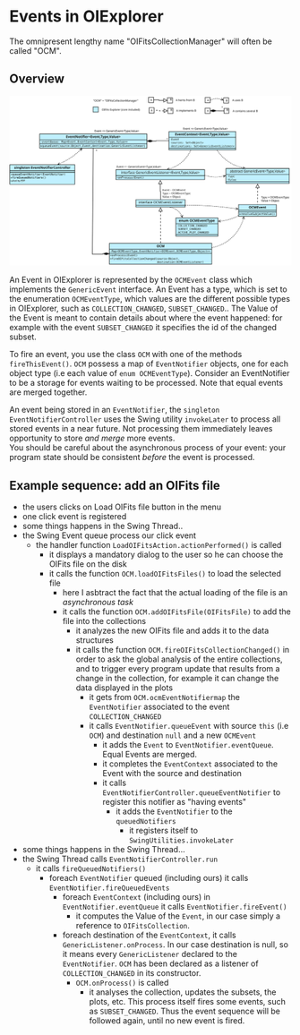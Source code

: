 # Events in OIExplorer

The omnipresent lengthy name "OIFitsCollectionManager" will often be called "OCM".

## Overview

![process of an event in OIExplorer](svg/events.svg)

An Event in OIExplorer is represented by the `OCMEvent` class which implements the `GenericEvent` interface. An Event has a type, which is set to the enumeration `OCMEventType`, which values are the different possible types in OIExplorer, such as `COLLECTION_CHANGED`, `SUBSET_CHANGED`.. The Value of the Event is meant to contain details about where the event happened: for example with the event `SUBSET_CHANGED` it specifies the id of the changed subset. 

To fire an event, you use the class `OCM` with one of the methods `fireThisEvent()`. `OCM` possess a map of `EventNotifier` objects, one for each object type (i.e each value of `enum OCMEventType`). Consider an EventNotifier to be a storage for events waiting to be processed. Note that equal events are merged together. 

An event being stored in an `EventNotifier`, the `singleton EventNotifierController` uses the Swing utility `invokeLater` to process all stored events in a near future. Not processing them immediately leaves opportunity to store *and merge* more events.\
You should be careful about the asynchronous process of your event: your program state should be consistent *before* the event is processed. 

## Example sequence: add an OIFits file

- the users clicks on Load OIFits file button in the menu
- one click event is registered
- some things happens in the Swing Thread.. 
- the Swing Event queue process our click event
  - the handler function `LoadOIFitsAction.actionPerformed()` is called
    - it displays a mandatory dialog to the user so he can choose the OIFits file on the disk
    - it calls the function `OCM.loadOIFitsFiles()` to load the selected file
      - here I asbtract the fact that the actual loading of the file is an *asynchronous task*
      - it calls the function `OCM.addOIFitsFile(OIFitsFile)` to add the file into the collections
        - it analyzes the new OIFits file and adds it to the data structures
        - it calls the function `OCM.fireOIFitsCollectionChanged()` in order to ask the global analysis of the entire collections, and to trigger every program update that results from a change in the collection, for example it can change the data displayed in the plots
          - it gets from `OCM.ocmEventNotifiermap` the `EventNotifier` associated to the event `COLLECTION_CHANGED`
          - it calls `EventNotifier.queueEvent` with source `this` (i.e `OCM`) and destination `null` and a new `OCMEvent`
             - it adds the `Event` to `EventNotifier.eventQueue`. Equal Events are merged.
             - it completes the `EventContext` associated to the Event with the source and destination
             - it calls `EventNotifierController.queueEventNotifier` to register this notifier as "having events"
               - it adds the `EventNotifier` to the `queuedNotifiers`
		         - it registers itself to `SwingUtilities.invokeLater`
- some things happens in the Swing Thread...
- the Swing Thread calls `EventNotifierController.run`
  - it calls `fireQueuedNotifiers()`
    - foreach `EventNotifier` queued (including ours) it calls `EventNotifier.fireQueuedEvents`
	  - foreach `EventContext` (including ours) in `EventNotifier.eventQueue` it calls `EventNotifier.fireEvent()`
	    - it computes the Value of the `Event`, in our case simply a reference to `OIFitsCollection`.
       - foreach destination of the `EventContext`, it calls `GenericListener.onProcess`.
		   In our case destination is null, so it means every `GenericListener` declared to the `EventNotifier`.
         `OCM` has been declared as a listener of `COLLECTION_CHANGED` in its constructor.
         - `OCM.onProcess()` is called
		     - it analyses the collection, updates the subsets, the plots, etc.
		       This process itself fires some events, such as `SUBSET_CHANGED`.
		       Thus the event sequence will be followed again, until no new event is fired.

